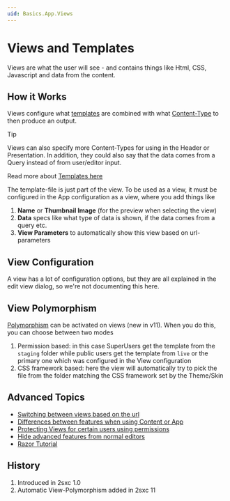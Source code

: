 ```yaml
---
uid: Basics.App.Views
---
```


# Views and Templates

Views are what the user will see - and contains things like Html, CSS, Javascript and data from the content. 

## How it Works

Views configure what [templates](xref:Basics.App.Templates) are combined with what [Content-Type](xref:Basics.Data.ContentTypes.Index) to then produce an output. 

> [!TIP]
> Views can also specify more Content-Types for using in the Header or Presentation. In addition, they could also say that the data comes from a Query instead of from user/editor input. 

Read more about [Templates here](xref:Basics.App.Templates)

The template-file is just part of the view. To be used as a view, it must be configured in the App configuration as a view, where you add things like

1. **Name** or **Thumbnail Image** (for the preview when selecting the view)
1. **Data** specs like what type of data is shown, if the data comes from a query etc.
1. **View Parameters** to automatically show this view based on url-parameters

## View Configuration

A view has a lot of configuration options, but they are all explained in the edit view dialog, so we're not documenting this here. 

## View Polymorphism

[Polymorphism](xref:Basics.App.Polymorphism) can be activated on views (new in v11). When you do this, you can choose between two modes

1. Permission based: in this case SuperUsers get the template from the `staging` folder while public users get the template from `live` or the primary one which was configured in the View configuration
1. CSS framework based: here the view will automatically try to pick the file from the folder matching the CSS framework set by the Theme/Skin

## Advanced Topics

* [Switching between views based on the url](https://2sxc.org/en/docs/Feature/feature/4680)
* [Differences between features when using Content or App](https://2sxc.org/en/blog/post/2sxc-app-vs-2sxc-content-which-one-should-i-use)
* [Protecting Views for certain users using permissions](https://2sxc.org/en/Docs/Feature/feature/4737)
* [Hide advanced features from normal editors](https://2sxc.org/en/docs/Feature/feature/3592)
* [Razor Tutorial](https://2sxc.org/dnn-tutorials/en/razor)

## History

1. Introduced in 2sxc 1.0
1. Automatic View-Polymorphism added in 2sxc 11